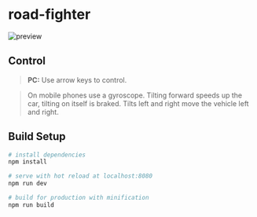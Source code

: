 # road-fighter

![preview](https://i.imgur.com/35HTCX4.png)

## Сontrol

> **PC:** Use arrow keys to control.

> On mobile phones use a gyroscope. Tilting forward speeds up the car, tilting on itself is braked. Tilts left and right move the vehicle left and right.

## Build Setup

```bash
# install dependencies
npm install

# serve with hot reload at localhost:8080
npm run dev

# build for production with minification
npm run build
```

